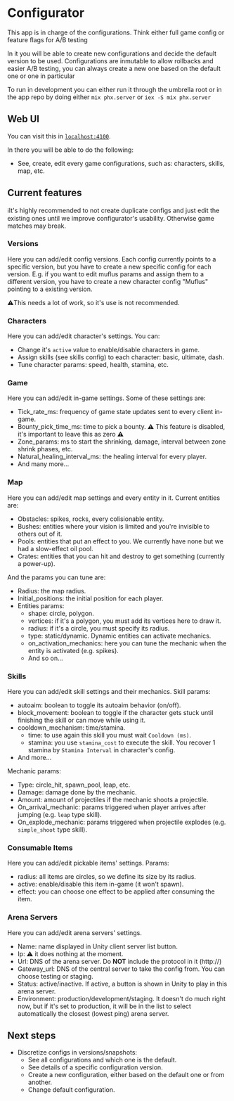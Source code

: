 # Configurator

This app is in charge of the configurations. Think either full game config or feature flags for A/B testing

In it you will be able to create new configurations and decide the default version to be used. Configurations are inmutable to allow rollbacks and easier A/B testing, you can always create a new one based on the default one or one in particular

To run in development you can either run it through the umbrella root or in the app repo by doing either `mix phx.server` or `iex -S mix phx.server`

## Web UI

You can visit this in [`localhost:4100`](http://localhost:4100).

In there you will be able to do the following:
- See, create, edit every game configurations, such as: characters, skills, map, etc.

## Current features

ℹ️It's highly recommended to not create duplicate configs and just edit the existing ones until we improve configurator's usability.
Otherwise game matches may break.

### Versions

Here you can add/edit config versions.
Each config currently points to a specific version, but you have to create a new specific config for each version.
E.g. if you want to edit muflus params and assign them to a different version, you have to create a new character config "Muflus" pointing to a existing version.


⚠️This needs a lot of work, so it's use is not recommended.

### Characters

Here you can add/edit character's settings.
You can:
- Change it's `active` value to enable/disable characters in game.
- Assign skills (see skills config) to each character: basic, ultimate, dash.
- Tune character params: speed, health, stamina, etc.

### Game

Here you can add/edit in-game settings.
Some of these settings are:
- Tick_rate_ms: frequency of game state updates sent to every client in-game.
- Bounty_pick_time_ms: time to pick a bounty. ⚠️ This feature is disabled, it's important to leave this as zero ⚠️
- Zone_params: ms to start the shrinking, damage, interval between zone shrink phases, etc.
- Natural_healing_interval_ms: the healing interval for every player.
- And many more...

### Map

Here you can add/edit map settings and every entity in it.
Current entities are:
- Obstacles: spikes, rocks, every colisionable entity.
- Bushes: entities where your vision is limited and you're invisible to others out of it.
- Pools: entities that put an effect to you. We currently have none but we had a slow-effect oil pool.
- Crates: entities that you can hit and destroy to get something (currently a power-up).

And the params you can tune are:
- Radius: the map radius.
- Initial_positions: the initial position for each player.
- Entities params:
  - shape: circle, polygon.
  - vertices: if it's a polygon, you must add its vertices here to draw it.
  - radius: if it's a circle, you must specify its radius.
  - type: static/dynamic. Dynamic entities can activate mechanics.
  - on_activation_mechanics: here you can tune the mechanic when the entity is activated (e.g. spikes).
  - And so on...

### Skills

Here you can add/edit skill settings and their mechanics.
Skill params:
- autoaim: boolean to toggle its autoaim behavior (on/off).
- block_movement: boolean to toggle if the character gets stuck until finishing the skill or can move while using it.
- cooldown_mechanism: time/stamina.
  - time: to use again this skill you must wait `Cooldown (ms)`.
  - stamina: you use `stamina_cost` to execute the skill. You recover 1 stamina by `Stamina Interval` in character's config.
- And more...

Mechanic params:
- Type: circle_hit, spawn_pool, leap, etc.
- Damage: damage done by the mechanic.
- Amount: amount of projectiles if the mechanic shoots a projectile.
- On_arrival_mechanic: params triggered when player arrives after jumping (e.g. `leap` type skill).
- On_explode_mechanic: params triggered when projectile explodes (e.g. `simple_shoot` type skill).

### Consumable Items

Here you can add/edit pickable items' settings.
Params:
- radius: all items are circles, so we define its size by its radius.
- active: enable/disable this item in-game (it won't spawn).
- effect: you can choose one effect to be applied after consuming the item.

### Arena Servers

Here you can add/edit arena servers' settings.
- Name: name displayed in Unity client server list button.
- Ip: ⚠️ it does nothing at the moment.
- Url: DNS of the arena server. Do **NOT** include the protocol in it (http://)
- Gateway_url: DNS of the central server to take the config from. You can choose testing or staging.
- Status: active/inactive. If active, a button is shown in Unity to play in this arena server.
- Environment: production/development/staging. It doesn't do much right now, but if it's set to production, it will be in the list to select automatically the closest (lowest ping) arena server.

## Next steps
- Discretize configs in versions/snapshots:
  - See all configurations and which one is the default.
  - See details of a specific configuration version.
  - Create a new configuration, either based on the default one or from another.
  - Change default configuration.
